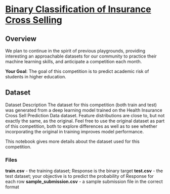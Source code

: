 # [Binary Classification of Insurance Cross Selling](https://www.kaggle.com/competitions/playground-series-s4e7)
## Overview
We plan to continue in the spirit of previous playgrounds, providing interesting an approachable datasets for our community to practice their machine learning skills, and anticipate a competition each month.

**Your Goal**: The goal of this competition is to predict academic risk of students in higher education.

## Dataset
Dataset Description
The dataset for this competition (both train and test) was generated from a deep learning model trained on the Health Insurance Cross Sell Prediction Data dataset. Feature distributions are close to, but not exactly the same, as the original. Feel free to use the original dataset as part of this competition, both to explore differences as well as to see whether incorporating the original in training improves model performance.

This notebook gives more details about the dataset used for this competition.

### Files
**train.csv** - the training dataset; Response is the binary target
**test.csv** - the test dataset; your objective is to predict the probability of Response for each row
**sample_submission.csv** - a sample submission file in the correct format
